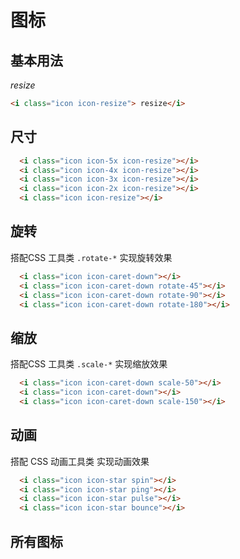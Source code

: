 # 图标

## 基本用法
<Example>
  <i class="icon icon-resize"> resize</i>
</Example>

```html
<i class="icon icon-resize"> resize</i>
```

## 尺寸

<Example class="space-x-4">
  <i class="icon icon-5x icon-resize"></i>
  <i class="icon icon-4x icon-resize"></i>
  <i class="icon icon-3x icon-resize"></i>
  <i class="icon icon-2x icon-resize"></i>
  <i class="icon icon icon-resize"></i>
</Example>

```html
  <i class="icon icon-5x icon-resize"></i>
  <i class="icon icon-4x icon-resize"></i>
  <i class="icon icon-3x icon-resize"></i>
  <i class="icon icon-2x icon-resize"></i>
  <i class="icon icon-resize"></i>
```
## 旋转

搭配CSS 工具类 `.rotate-*` 实现旋转效果

<Example class="space-x-4">
  <i class="icon icon-caret-down"></i>
  <i class="icon icon-caret-down rotate-45"></i>
  <i class="icon icon-caret-down rotate-90"></i>
  <i class="icon icon-caret-down rotate-180"></i>
</Example>

```html
  <i class="icon icon-caret-down"></i>
  <i class="icon icon-caret-down rotate-45"></i>
  <i class="icon icon-caret-down rotate-90"></i>
  <i class="icon icon-caret-down rotate-180"></i>
```

## 缩放

搭配CSS 工具类 `.scale-*` 实现缩放效果

<Example class="space-x-4">
  <i class="icon icon-caret-down scale-50"></i>
  <i class="icon icon-caret-down"></i>
  <i class="icon icon-caret-down scale-150"></i>
</Example>

```html
  <i class="icon icon-caret-down scale-50"></i>
  <i class="icon icon-caret-down"></i>
  <i class="icon icon-caret-down scale-150"></i>
```

## 动画

搭配 CSS 动画工具类  实现动画效果

<Example class="space-x-4">
  <i class="icon icon-star spin"></i>
  <i class="icon icon-star ping"></i>
  <i class="icon icon-star pulse"></i>
  <i class="icon icon-star bounce"></i>
</Example>

```html
  <i class="icon icon-star spin"></i>
  <i class="icon icon-star ping"></i>
  <i class="icon icon-star pulse"></i>
  <i class="icon icon-star bounce"></i>
```
## 所有图标

<ul id="iconsExample" class="flex flex-wrap gap-y-3 justify-between"></ul>

<script>

import {domReady} from '@zui/browser-helpers/src/dom-ready';
if(window.zui && window.zui.domReady) {
    fetch('/assets/icons/fonts/icons.json').then(res => {
        if (res.ok) {
            return res.json();
        } else {
            console.log('Cant\'t find this json file!');
        }
    }).then (json => {
        const $ul = window.document.getElementById('iconsExample');
        if ($ul) {
            let ulChildrenStr = '';
            for (const icon in json) {
                ulChildrenStr += `<li class="w-1/4 p-2 m-1 bg-slate-200 flex items-center -flex-col light-pale rounded "><i class="icon icon-${icon}"></i>icon-${icon}</li>`;
            }
            $ul.innerHTML = ulChildrenStr;
        } else {
            console.log('iconsExample is not find!');
        }
    });
};
</script>
